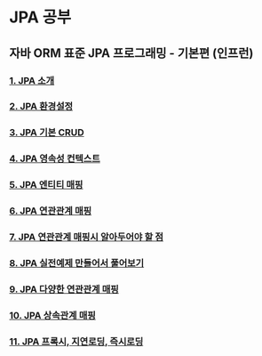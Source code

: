 # JPA 공부

## 자바 ORM 표준 JPA 프로그래밍 - 기본편 (인프런)

### [1. JPA 소개](https://github.com/sksggg123/TIL/blob/master/JPA/jpa_introduce.md)

### [2. JPA 환경설정](https://github.com/sksggg123/TIL/blob/master/JPA/jpa_preferences.md)

### [3. JPA 기본 CRUD](https://github.com/sksggg123/TIL/blob/master/JPA/jpa_ex1_training.md)

### [4. JPA 영속성 컨텍스트](https://github.com/sksggg123/TIL/blob/master/JPA/jpa_persistence.md)

### [5. JPA 엔티티 매핑](https://github.com/sksggg123/TIL/blob/master/JPA/jpa_entity_mapping.md)

### [6. JPA 연관관계 매핑](https://github.com/sksggg123/TIL/blob/master/JPA/jpa_relation_mapping.md)

### [7. JPA 연관관계 매핑시 알아두어야 할 점](https://github.com/sksggg123/TIL/blob/master/JPA/jpa_check_relation_mapping.md)

### [8. JPA 실전예제 만들어서 풀어보기](https://github.com/sksggg123/TIL/blob/master/JPA/jpa_practice.md)

### [9. JPA 다양한 연관관계 매핑](https://github.com/sksggg123/TIL/blob/master/JPA/jpa_variety_relation_mapping.md)

### [10. JPA 상속관계 매핑](https://github.com/sksggg123/TIL/blob/master/JPA/jpa_inheritance_mapping.md)

### [11. JPA 프록시, 지연로딩, 즉시로딩](https://github.com/sksggg123/TIL/blob/master/JPA/jpa_proxy.md)
